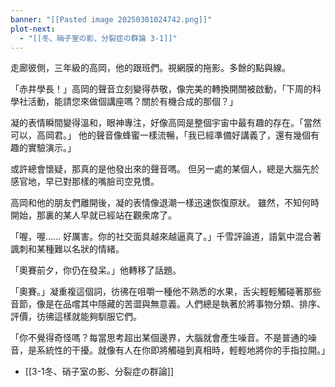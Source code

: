 ```yaml
---
banner: "[[Pasted image 20250301024742.png]]"
plot-next:
  - "[[冬、硝子室の影、分裂症の群論 3-1]]"
---
```


走廊彼側，三年級的高岡，他的跟班們。視網膜的拖影。多餘的點與線。

「赤井學長！」高岡的聲音立刻變得恭敬，像完美的轉換開關被啟動，「下周的科學社活動，能請您來做個講座嗎？關於有機合成的那個？」

凝的表情瞬間變得溫和，眼神專注，好像高岡是整個宇宙中最有趣的存在。「當然可以，高岡君。」
他的聲音像蜂蜜一樣流暢，「我已經準備好講義了，還有幾個有趣的實驗演示。」

或許總會懷疑，那真的是他發出來的聲音嗎。
但另一處的某個人，總是大腦先於感官地，早已對那樣的嘴臉司空見慣。

高岡和他的朋友們離開後，凝的表情像退潮一樣迅速恢復原狀。
雖然，不知何時開始，那裏的某人早就已經站在觀衆席了。

「喔，喔...... 好厲害。你的社交面具越來越逼真了。」千雪評論道，語氣中混合著諷刺和某種難以名狀的情緒。

「奧賽前夕，你仍在發呆。」他轉移了話題。

「奧賽。」凝重複這個詞，彷彿在咀嚼一種他不熟悉的水果，舌尖輕輕觸碰著那些音節，像是在品嚐其中隱藏的苦澀與無意義。人們總是執著於將事物分類、排序、評價，彷彿這樣就能夠馴服它們。

「你不覺得奇怪嗎？每當思考超出某個邊界，大腦就會產生噪音。不是普通的噪音，是系統性的干擾。就像有人在你即將觸碰到真相時，輕輕地將你的手指拉開。」



  - [[3-1冬、硝子室の影、分裂症の群論]]